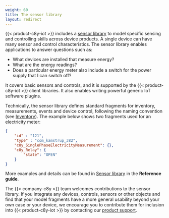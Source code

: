 ```yaml
---
weight: 60
title: The sensor library
layout: redirect
---
```


{{< product-c8y-iot >}} includes a [sensor library](/reference/sensor-library/) to model specific sensing and controlling skills across device products. A single device can have many sensor and control characteristics. The sensor library enables applications to answer questions such as:

-   What devices are installed that measure energy?
-   What are the energy readings?
-   Does a particular energy meter also include a switch for the power supply that I can switch off?

It covers basic sensors and controls, and it is supported by the {{< product-c8y-iot >}} client libraries. It also enables writing powerful generic IoT software plugins.

Technically, the sensor library defines standard fragments for inventory, measurements, events and device control, following the naming convention (see [Inventory](#inventory)). The example below shows two fragments used for an electricity meter:

```json
{
    "id" : "121",
    "type" : "com_kamstrup_382",
    "c8y_SinglePhaseElectricityMeasurement": {},
    "c8y_Relay": {
        "state": "OPEN"
    }
}
```

More examples and details can be found in [Sensor library](/reference/sensor-library/) in the **Reference guide**.

The {{< company-c8y >}} team welcomes contributions to the sensor library. If you integrate any devices, controls, sensors or other objects and find that your model fragments have a more general usability beyond your own case or your device, we encourage you to contribute them for inclusion into {{< product-c8y-iot >}} by contacting our [product support](/welcome/contacting-support/).
